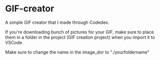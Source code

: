# GIF-creator
A simple GIF creator that I made through Codedex. 

If you're downloading bunch of pictures for your GIF, make sure to place them in a folder in the project (GIF creation project) when you import it to VSCode. 

Make sure to change the name in the image_dor to "./yourfoldername"
